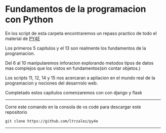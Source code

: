# Fundamentos de la programacion con Python 

En los script de esta carpeta encontraremos un repaso practico de todo el material de [PY4E](https://py4e.com "PY4E - Python for Everybody")

Los primeros 5 capitulos y el 13 son realmente los fundamentos de la programacion.

Del 6 al 10 manipularemos inforacion explorando metodos tipos de datos mas complejos que los vistos en fundamentos(sin contar objetos.)

Los scripts 11, 12, 14 y 15 nos acercaran a apliacion en el mundo real de la programacion y nociones del desarrrolo web. 

Completado estos capitulos comenzaremos con con django y flask

---

Corre este comando en la consola de vs code para descargar este repositorio

    git clone https://github.com/ltrzalez/py4e
---